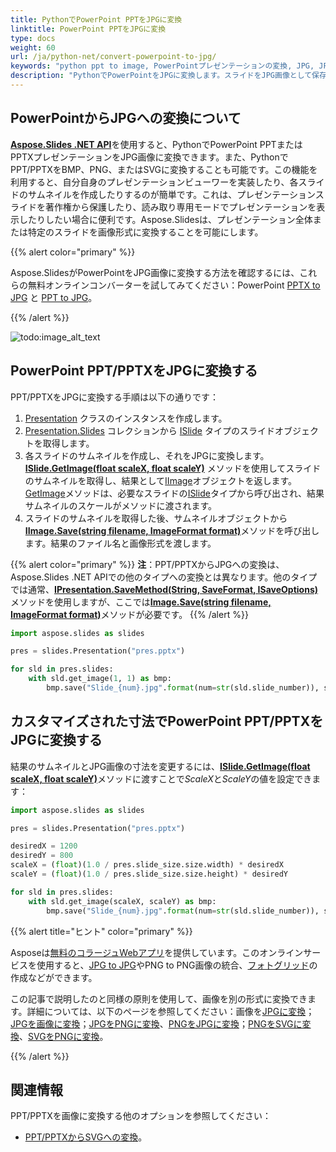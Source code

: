 ```yaml
---
title: PythonでPowerPoint PPTをJPGに変換
linktitle: PowerPoint PPTをJPGに変換
type: docs
weight: 60
url: /ja/python-net/convert-powerpoint-to-jpg/
keywords: "python ppt to image, PowerPointプレゼンテーションの変換, JPG, JPEG, PowerPointからJPG, PowerPointからJPEG, PPTからJPG, PPTXからJPG, PPTからJPEG, PPTXからJPEG, Python, Aspose.Slides"
description: "PythonでPowerPointをJPGに変換します。スライドをJPG画像として保存します"
---
```


## **PowerPointからJPGへの変換について**
[**Aspose.Slides .NET API**](https://products.aspose.com/slides/python-net/)を使用すると、PythonでPowerPoint PPTまたはPPTXプレゼンテーションをJPG画像に変換できます。また、PythonでPPT/PPTXをBMP、PNG、またはSVGに変換することも可能です。この機能を利用すると、自分自身のプレゼンテーションビューワーを実装したり、各スライドのサムネイルを作成したりするのが簡単です。これは、プレゼンテーションスライドを著作権から保護したり、読み取り専用モードでプレゼンテーションを表示したりしたい場合に便利です。Aspose.Slidesは、プレゼンテーション全体または特定のスライドを画像形式に変換することを可能にします。

{{% alert color="primary" %}} 

Aspose.SlidesがPowerPointをJPG画像に変換する方法を確認するには、これらの無料オンラインコンバーターを試してみてください：PowerPoint [PPTX to JPG](https://products.aspose.app/slides/conversion/pptx-to-jpg) と [PPT to JPG](https://products.aspose.app/slides/conversion/ppt-to-jpg)。 

{{% /alert %}} 

![todo:image_alt_text](ppt-to-jpg.png)

## **PowerPoint PPT/PPTXをJPGに変換する**
PPT/PPTXをJPGに変換する手順は以下の通りです：

1. [Presentation](https://reference.aspose.com/slides/python-net/aspose.slides/presentation/) クラスのインスタンスを作成します。
2. [Presentation.Slides](https://reference.aspose.com/slides/python-net/aspose.slides/presentation/) コレクションから [ISlide](https://reference.aspose.com/slides/python-net/aspose.slides/islide/) タイプのスライドオブジェクトを取得します。
3. 各スライドのサムネイルを作成し、それをJPGに変換します。[**ISlide.GetImage(float scaleX, float scaleY)**](https://reference.aspose.com/slides/python-net/aspose.slides/islide/) メソッドを使用してスライドのサムネイルを取得し、結果として[IImage](https://reference.aspose.com/slides/python-net/aspose.slides/iimage/)オブジェクトを返します。[GetImage](https://reference.aspose.com/slides/python-net/aspose.slides/islide/)メソッドは、必要なスライドの[ISlide](https://reference.aspose.com/slides/python-net/aspose.slides/islide/)タイプから呼び出され、結果サムネイルのスケールがメソッドに渡されます。
4. スライドのサムネイルを取得した後、サムネイルオブジェクトから[**IImage.Save(string filename, ImageFormat format)**](https://reference.aspose.com/slides/python-net/aspose.slides/iimage/)メソッドを呼び出します。結果のファイル名と画像形式を渡します。

{{% alert color="primary" %}} 
**注**：PPT/PPTXからJPGへの変換は、Aspose.Slides .NET APIでの他のタイプへの変換とは異なります。他のタイプでは通常、[**IPresentation.SaveMethod(String, SaveFormat, ISaveOptions)**](https://reference.aspose.com/slides/python-net/aspose.slides/ipresentation/)メソッドを使用しますが、ここでは[**Image.Save(string filename, ImageFormat format)**](https://docs.microsoft.com/en-us/dotnet/api/system.drawing.image.save?view=netframework-4.8)メソッドが必要です。
{{% /alert %}} 

```py
import aspose.slides as slides

pres = slides.Presentation("pres.pptx")

for sld in pres.slides:
    with sld.get_image(1, 1) as bmp:
        bmp.save("Slide_{num}.jpg".format(num=str(sld.slide_number)), slides.ImageFormat.JPEG)
```

## **カスタマイズされた寸法でPowerPoint PPT/PPTXをJPGに変換する**
結果のサムネイルとJPG画像の寸法を変更するには、[**ISlide.GetImage(float scaleX, float scaleY)**](https://reference.aspose.com/slides/python-net/aspose.slides/islide/)メソッドに渡すことで*ScaleX*と*ScaleY*の値を設定できます：

```py
import aspose.slides as slides

pres = slides.Presentation("pres.pptx")

desiredX = 1200
desiredY = 800
scaleX = (float)(1.0 / pres.slide_size.size.width) * desiredX
scaleY = (float)(1.0 / pres.slide_size.size.height) * desiredY

for sld in pres.slides:
    with sld.get_image(scaleX, scaleY) as bmp:
        bmp.save("Slide_{num}.jpg".format(num=str(sld.slide_number)), slides.ImageFormat.JPEG)
```

{{% alert title="ヒント" color="primary" %}}

Asposeは[無料のコラージュWebアプリ](https://products.aspose.app/slides/collage)を提供しています。このオンラインサービスを使用すると、[JPG to JPG](https://products.aspose.app/slides/collage/jpg)やPNG to PNG画像の統合、[フォトグリッド](https://products.aspose.app/slides/collage/photo-grid)の作成などができます。 

この記事で説明したのと同様の原則を使用して、画像を別の形式に変換できます。詳細については、以下のページを参照してください：画像を[JPGに変換](https://products.aspose.com/slides/python-net/conversion/image-to-jpg/)；[JPGを画像に変換](https://products.aspose.com/slides/python-net/conversion/jpg-to-image/)；[JPGをPNGに変換](https://products.aspose.com/slides/python-net/conversion/jpg-to-png/)、[PNGをJPGに変換](https://products.aspose.com/slides/python-net/conversion/png-to-jpg/)；[PNGをSVGに変換](https://products.aspose.com/slides/python-net/conversion/png-to-svg/)、[SVGをPNGに変換](https://products.aspose.com/slides/python-net/conversion/svg-to-png/)。

{{% /alert %}}

## **関連情報**

PPT/PPTXを画像に変換する他のオプションを参照してください：

- [PPT/PPTXからSVGへの変換](/slides/ja/python-net/render-a-slide-as-an-svg-image/)。
